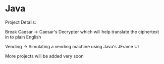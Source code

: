# Java

Project Details:

Break Caesar -> Caesar's Decrypter which will help translate the ciphertext in to plain English

Vending -> Simulating a vending machine using Java's JFrame UI

More projects will be added very soon
